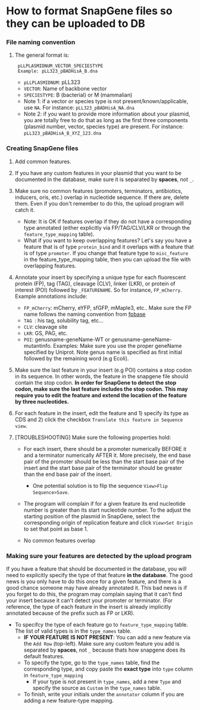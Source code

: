 How to format SnapGene files so they can be uploaded to DB
==============================


### File naming convention

1. The general format is:

		pLLPLASMIDNUM_VECTOR_SPECIESTYPE
		Example: pLL323_pBADHisA_B.dna

	* `pLLPLASMIDNUM`: pLL323		
	* `VECTOR`: Name of backbone vector 
	* `SPECIESTYPE`: B (bacterial) or M (mammalian)
	* Note 1: if a vector or species type is not present/known/applicable, use `NA`. For instance: `pLL323_pBADHisA_NA.dna`
	* Note 2: if you want to provide more information about your plasmid, you are totally free to do that as long as the first three components (plasmid number, vector, species type) are present. For instance: `pLL323_pBADHisA_B_XYZ_123.dna`

	
### Creating SnapGene files

1. Add common features. 
2. If you have any custom features in your plasmid that you want to be documented in the database, make sure it is separated by **spaces**, not `_`.     
3. Make sure no common features (promoters, terminators, antibiotics, inducers, oris, etc.) overlap in nucleotide sequence. If there are, delete them. Even if you don't remember to do this, the upload program will catch it.  
	* Note: It is OK if features overlap if they do not have a corresponding type annotated (either explicitly via FP/TAG/CLV/LKR or through the `feature_type_mapping` table). 
	* What if you want to keep overlapping features? Let's say you have a feature that is of type `protein_bind` and it overlaps with a feature that is of type `promoter`. If you change that feature type to `misc_feature` in the feature_type_mapping table, then you can upload the file with overlapping features. 
4. Annotate your insert by specifying a unique type for each fluorescent protein (FP), tag (TAG), cleavage (CLV), linker (LKR), or protein of interest (POI) followed by `_FEATURENAME`. So for instance, `FP_mCherry`. Example annotations include: 

	* `FP_mCherry`: mCherry, eYFP, sfGFP, mMaple3, etc.. Make sure the FP name follows the naming convention from [fpbase](https://fpbase.org)
	* `TAG `: his tag, solubility tag, etc...
	* `CLV`: cleavage site
	* `LKR`: GS, PAG, etc.
	* `POI`: genusname-geneName-WT or genusname-geneName-mutantinfo. Examples: Make sure you use the proper geneName specified by Uniprot. Note genus name is specified as first initial followed by the remaining word (e.g Ecoli). 
5. Make sure the last feature in your insert (e.g POI) contains a stop codon in its sequence. In other words, the feature in the snapgene file should contain the stop codon. **In order for SnapGene to detect the stop codon, make sure the last feature includes the stop codon. This may require you to edit the feature and extend the location of the feature by three nucleotides.**
6. For each feature in the insert, edit the feature and 1) specify its type as CDS and 2) click the checkbox `Translate this feature in Sequence view`.
7. [TROUBLESHOOTING] Make sure the following properties hold:
	* For each insert, there should be a promoter numerically BEFORE it and a terminator numerically AFTER it. More precisely, the end base pair of the promoter should be less than the start base pair of the insert and the start base pair of the terminator should be greater than the end base pair of the insert. 
		* One potential solution is to flip the sequence `View>Flip Sequence>Save`. 
	
	* The program will complain if for a given feature its end nucleotide number is greater than its start nucleotide number. To the adjust the starting position of the plasmid in SnapGene, select the corresponding origin of replication feature and click `View>Set Origin` to set that point as base 1.  
	* No common features overlap 


	
### Making sure your features are detected by the upload program 

If you have a feature that should be documented in the database, you will need to explicitly specify the type of that feature **in the database**. The good news is you only have to do this once for a given feature, and there is a good chance someone may have already annotated it. This bad news is if you forget to do this, the program may complain saying that it can't find your insert because it can't detect your promoter or terminator. (For reference, the type of each feature in the insert is already implicitly annotated because of the prefix such as FP or LKR). 


* To specifcy the type of each feature go to `feature_type_mapping` table. The list of valid types is in the `type_names` table. 
	* **IF YOUR FEATURE IS NOT PRESENT**: You can add a new feature via the `Add Row` (top-left). Make sure any custom feature you add is separated by **spaces**, not `_` because thats how snapgene does its default features. 
	* To specify the type, go to the `type_names` table, find the corresponding type, and copy paste the **exact type** into `type` column in `feature_type_mapping`
		* If your type is not present in `type_names`, add a new `Type` and specify the source as `Custom` in the `type_names` table. 
	* To finish, write your initials under the `annotator` column if you are adding a new feature-type mapping. 

